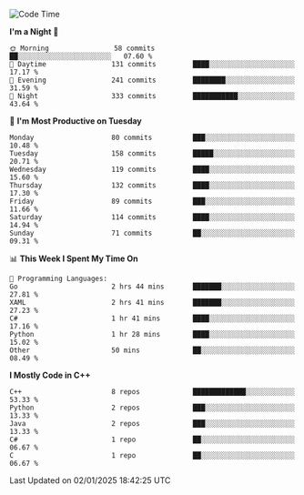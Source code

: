 <!--START_SECTION:waka-->
![Code Time](http://img.shields.io/badge/Code%20Time-217%20hrs%2021%20mins-blue)

**I'm a Night 🦉** 

```text
🌞 Morning                58 commits          ██░░░░░░░░░░░░░░░░░░░░░░░   07.60 % 
🌆 Daytime                131 commits         ████░░░░░░░░░░░░░░░░░░░░░   17.17 % 
🌃 Evening                241 commits         ████████░░░░░░░░░░░░░░░░░   31.59 % 
🌙 Night                  333 commits         ███████████░░░░░░░░░░░░░░   43.64 % 
```
📅 **I'm Most Productive on Tuesday** 

```text
Monday                   80 commits          ███░░░░░░░░░░░░░░░░░░░░░░   10.48 % 
Tuesday                  158 commits         █████░░░░░░░░░░░░░░░░░░░░   20.71 % 
Wednesday                119 commits         ████░░░░░░░░░░░░░░░░░░░░░   15.60 % 
Thursday                 132 commits         ████░░░░░░░░░░░░░░░░░░░░░   17.30 % 
Friday                   89 commits          ███░░░░░░░░░░░░░░░░░░░░░░   11.66 % 
Saturday                 114 commits         ████░░░░░░░░░░░░░░░░░░░░░   14.94 % 
Sunday                   71 commits          ██░░░░░░░░░░░░░░░░░░░░░░░   09.31 % 
```


📊 **This Week I Spent My Time On** 

```text
💬 Programming Languages: 
Go                       2 hrs 44 mins       ███████░░░░░░░░░░░░░░░░░░   27.81 % 
XAML                     2 hrs 41 mins       ███████░░░░░░░░░░░░░░░░░░   27.23 % 
C#                       1 hr 41 mins        ████░░░░░░░░░░░░░░░░░░░░░   17.16 % 
Python                   1 hr 28 mins        ████░░░░░░░░░░░░░░░░░░░░░   15.02 % 
Other                    50 mins             ██░░░░░░░░░░░░░░░░░░░░░░░   08.49 % 
```

**I Mostly Code in C++** 

```text
C++                      8 repos             █████████████░░░░░░░░░░░░   53.33 % 
Python                   2 repos             ███░░░░░░░░░░░░░░░░░░░░░░   13.33 % 
Java                     2 repos             ███░░░░░░░░░░░░░░░░░░░░░░   13.33 % 
C#                       1 repo              ██░░░░░░░░░░░░░░░░░░░░░░░   06.67 % 
C                        1 repo              ██░░░░░░░░░░░░░░░░░░░░░░░   06.67 % 
```




 Last Updated on 02/01/2025 18:42:25 UTC
<!--END_SECTION:waka-->
